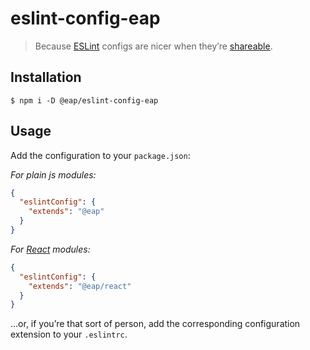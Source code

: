 # eslint-config-eap
> Because [ESLint](https://github.com/eslint/eslint) configs are nicer when they’re [shareable](https://eslint.org/docs/developer-guide/shareable-configs.html).

## Installation
```
$ npm i -D @eap/eslint-config-eap
```

## Usage
Add the configuration to your `package.json`:

_For plain js modules:_
``` json
{
  "eslintConfig": {
    "extends": "@eap"
  }
}
```

_For [React](https://reactjs.org) modules:_
``` json
{
  "eslintConfig": {
    "extends": "@eap/react"
  }
}
```

…or, if you’re that sort of person, add the corresponding configuration extension to your `.eslintrc`.
